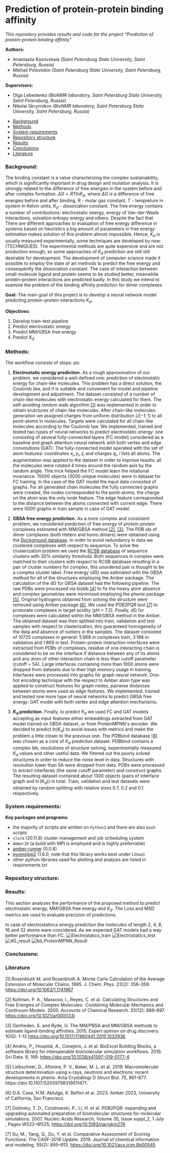 # Prediction of protein-protein binding affinity
_This repository provides results and code for the project "Prediction of protein-protein binding affinity"_

**Authors:**
* Anastasiia Kazovskaia _(Saint Petersburg State University, Saint Petersburg, Russia)_
* Mikhail Polovinkin _(Saint Petersburg State University, Saint Petersburg, Russia)_

**Supervisors:**
* Olga Lebedenko _(BioNMR laboratory, Saint Petersburg State University, Saint Petersburg, Russia)_
* Nikolai Skrynnikov _(BioNMR laboratory, Saint Petersburg State University, Saint Petersburg, Russia)_

- [Background](#sec1) </br>
- [Methods](#sec2) </br>
- [System requirements](#sec3) </br>
- [Repository structure](#sec4) </br>
- [Results](#sec5) </br>
- [Conclusions](#sec6) </br>
- [Literature](#sec7) </br>

<a name="sec1"></a>
### Background:
The binding constant is a value characterizing the complex sustainability, which is significantly important in drug design and mutation analysis. It is strongly related to the difference of free energies in the system before and after complex formation. $\Delta G = RT ln K_d$, where $\Delta G$ is a difference of free energies before and after binding, R - molar gas constant, T - tempreture in system in Kelvin units, $K_d$ - dissociation constant. The free energy contains a number of contributions: electrostatic energy, energy of Van-der-Waals interactions, solvation entropy energy and others. Despite the fact that There are different approaches to evaluation of free energy difference in systems based on heuristics a big amount of parameters in free energy estimation makes solution of this problem almost impossible. Hence, $K_d$ is usually measured experimentally, some techniques are developed by now: (TECHNIQUES). The experimental methods are quite expensive and are not productive enough, so some approaches of $K_d$ prediction are still still desirable for development. The development of computer science made it possible to employ the state of art methods to predict the free energy and consequently the dissociation constant. The case of interaction between small-molecule ligand and protein seems to be studied better, meanwhile protein–protein interactions are predicted badly. In this study we intend to examine the problem of the binding affinity prediction for dimer complexes. 

**Goal:** The main goal of this project is to develop a neural network model predicting protein-protein interactions $K_d$.

**Objectives:**
1. Develop train-test pipeline
2. Predict electrostatic energy
3. Predict MM/GBSA free energy
4. Predict $K_d$

<a name="sec2"></a>
### Methods: 
The workflow consists of  steps: pic

1. **Electrostatic energy prediction.** As a rough approximation of our problem, we considered a well-defined one: prediction of electrostatic energy for chain-like molecules. This problem has a direct solution, the Coulomb law, and it is suitable and convenient for model and pipeline development and adjustment. The dataset consisted of a number of chain-like molecules with electrostatic energy calculated for them. The self-avoiding random walk algorithm [[1]](selfavoid1) was implemented in order to obtain srutctures of chain-like molecules. After chain-like molecules generation we assigned charges from uniform distribution $U[-1;1]$ to all point-atoms in molecules. Targets were calculated for all chain-like molecules according to the Coulomb law. We implemented, trained and tested two types of neural networks to predict electrostatic energy: one consisting of several fully-connected layers (FC model) considered as a baseline and graph attention neural network with both vertex and edge convolutions (GAT). The fully-connected model operated with the set of atom features: coordinates $x_i, y_i, z_i$ and charges $q_i$, $i$ lists all atoms. The augmentation was applied to the dataset in order to improve results: all the molecules were rotated 4 times around the random axis by the random angle. This trick helped the FC model learn the rotational invariance. 15000 objects (3000 unique molecules) were in dataset for FC training. In the case of the GAT model the input data consisted of graphs. For all generated chain molecules the fully connected graphs were created, the nodes corresponded to the point-atoms, the charge on the atom was the only node feature. The edge feature corresponded to the distance between the atoms connected with current edge. There were 5000 graphs in train sample in case of GAT model.  
2. **GBSA free energy prediction.** As a more complex and consistent problem, we considered prediction of free energy of protein-protein complexes estimated with MM/GBSA method [[2]](GBSA1),  [[3]](GBSA2).
The PDB ids of dimer complexes (both Hetero and homo dimers)  were obtained using the [Dockground database](https://dockground.compbio.ku.edu/bound/index.php). In order to avoid redundancy in data we clustered complexes with respect to sequence. To solve the clusterization problem we used the [RCSB database]() of sequence clusters with 30% similarity threshold. Both sequences in complex were matched to their clusters with respect to RCSB database resulting in a pair of cluster numbers for complex, this unordered pair is thought to be a complex cluster label. Free energy (dG) was estimated with the GBSA method for all of the structures employing the Amber package. The calculation of the dG for GBSA dataset had the following pipeline. The raw PDBs were processed via biobb [[4]](biobb) to fix the heavy atom absence and complex geometries were minimized employing the phenix package [[5]](phenix). Original hydrogens obtained from solving the structure were removed using Amber package [[6]](amber). We used the PDB2PQR tool [[7]](PDB2PQR) to protonate complexes in target acidity (pH = 7.2). Finally, dG for complexes were calculated within the MM/GBSA method in the Amber. The obtained dataset was then splitted into train, validation and test samples with respect to clasterization, this guaranteed homogeneity of the data and absence of outliers in the samples. The dataset consisted of 10725 complexes in general: 5 668 in complexes train, 3 188 in validation and 1 869 in test. Protein-protein interaction interfaces were extracted from PDBs of complexes, residue of one interacting chain is considered to be on the interface if distance between any of its atoms and any atom of other interaction chain is less than cutoff parameter (cutoff = 5A). Large interfaces containing more than 1000 atoms were dropped from datasets due to their high memory usage in training. Interfaces were processed into graphs for graph neural network. One-hot encoding technique with the respect to Amber atom type was applied to construct features for graph nodes, pairwise distances between atoms were used as edge features. We implemented, trained and tested one more type of neural networks to predict GBSA free energy: GAT model with both vertex and edge attention mechanisms.

3. **$K_d$ prediction.** Finally, to predict $K_d$ we used FC and GAT models accepting as input features either embeddings extracted from GAT model trained on GBSA dataset, or from ProteinMPNN's encoder. We decided to predict $ln(K_d)$ to avoid issues with metrics and make the problem a little closer to the previous one. The PDBbind database [[8]](PDBbind) was chosen as a core of $K_d$ prediction dataset. PDBbind contains a complex Ids, resolutions of structure solving, experimentally measured $K_d$ values and other useful data. We filtered out the poorly solved structures in order to reduce the noise level in data. Structures with resolution lower than 5A were dropped from data. PDBs were processed to extract interfaces (the same cutoff parameter) and construct graphs. The resulting dataset contained about 1300 objects (pairs of interface graph and $\ln(K_d)$) in total. Train, validation and test datasets were obtained by random splitting with relative sizes 0.7, 0.2 and 0.1 respectively.

<a name="sec3"></a>
### System requirements:
**Key packages and programs:**
- the majority of scripts are written on `Python3` and there are also `bash` scripts
- `slurm` (20.11.8) cluster management and job scheduling system
- `Amber20` (a build with MPI is employed and is highly preferrable)
- [amber-runner](https://github.com/sizmailov/amber-runner) (0.0.8)
- [pyxmolpp2](https://github.com/sizmailov/pyxmolpp2) (1.6.0, note that this library works best under Linux)
- other python libraries used for plotting and analysis are listed in requirements.txt

<a name="sec4"></a>
### Repository structure:  

<a name="sec5"></a>
### Results:
This section analyzes the performance of the proposed method to predict electrostatic energy, MM/GBSA free energy and $K_d$. The Loss and MSD metrics are used to evaluate precizion of predictions.

In case of electrostatincs energy prediction the molecules of length 2, 4, 8, 16 and 32 atoms were concidered. As we expected GAT models had a way better performance than FC.
![Electrostatics_train](/figures/electrostatics_train.png)
![Electrostatics_test](/figures/electrostatics_test.png)
![dG_result](/figures/dGGBSA.png)
![kd_ProteinMPNN_Result](/figures/kd_prediction.png)


<a name="sec6"></a>
### Conclusions:

<a name="sec7"></a>
### Literature
<a id="selfavoid1">[1]</a>
Rosenbluth M. and Rosenbluth A. Monte Carlo Calculation of the Average Extension of Molecular Chains. 1995. J. Chem. Phys. 23(2): 356–359. 
https://doi.org/10.1063/1.1741967

<a id="GBSA1">[2]</a>
Kollman, P. A., Massova, I., Reyes, C. et al. Calculating Structures and Free Energies of Complex Molecules:  Combining Molecular Mechanics and Continuum Models. 2000. Accounts of Chemical Research. 33(12): 889-897.
https://doi.org/10.1021/ar000033j

<a id="GBSA2">[3]</a>
Genheden, S. and Ryde, U. The MM/PBSA and MM/GBSA methods to estimate ligand-binding affinities. 2015. Expert opinion on drug discovery.  10(5): 1-13
https://doi.org/10.1517/17460441.2015.1032936

<a id="biobb">[4]</a>
Andrio, P., Hospital, A., Conejero, J. et al. BioExcel Building Blocks, a software library for interoperable biomolecular simulation workflows. 2019. Sci Data. 6, 169. https://doi.org/10.1038/s41597-019-0177-4

<a id="phenix">[5]</a>
Liebschner, D., Afonine, P. V., Baker, M. L. et al. 2019. Macromolecular structure determination using x-rays, neutrons and electrons: recent developments in phenix. Acta Crystallogr D Struct Biol. 75, 861–877. https://doi:10.1107/S2059798319011471.

<a id="amber">[6]</a>
D.A. Case, H.M. Aktulga, K. Belfon et al. 2023. Amber 2023, University of California, San Francisco.

<a id="PDB2PQR">[7]</a>
Dolinsky, T. D., Czodrowski, P., Li, H. et al. PDB2PQR: expanding and upgrading automated preparation of biomolecular structures for molecular simulations. 2007. Nucleic Acids Research, Volume 35, Issue suppl_2, 1 July , Pages W522–W525, https://doi.org/10.1093/nar/gkm276

<a id="PDBbind">[7]</a>
Su, M., Yang, Q., Du, Y. et al. Comparative Assessment of Scoring Functions: The CASF-2016 Update. 2019. Journal of chemical information and modeling, 59(2): 895–913. https://doi.org/10.1021/acs.jcim.8b00545
